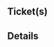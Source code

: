 <!-- Give a brief description of your changes here. -->

## Ticket(s)

<!--
e.g. "Affects #123"

Create a copy of that line for each Github Issue affected, and replace
"Affects" with "Closes" if merging this will close the relevant ticket. If this
change is not for a particular ticket, just write "n/a" instead.
-->

## Details

<!--
Provide a more detailed rundown of your change - examples commands and results,
screenshots, etc. Also provide special testing instructions if there are any.

Also provide additional context on the change, if the affected issues are not
very detailed.
-->
